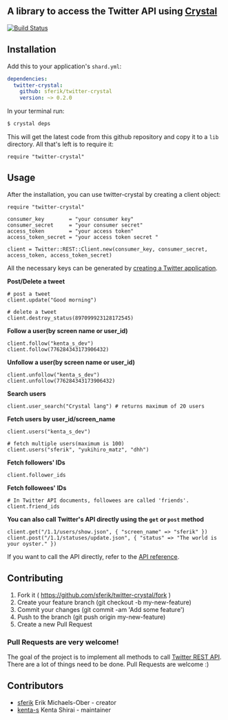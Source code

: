 A library to access the Twitter API using [Crystal][]
-----------------------------------------------------

[crystal]: http://crystal-lang.org/

[![Build Status](https://travis-ci.org/sferik/twitter-crystal.svg?branch=master)][travis]

[travis]: https://travis-ci.org/sferik/twitter-crystal

## Installation

Add this to your application's `shard.yml`:

```yaml
dependencies:
  twitter-crystal:
    github: sferik/twitter-crystal
    version: ~> 0.2.0
```

In your terminal run:

```bash
$ crystal deps
```

This will get the latest code from this github repository and copy it to a `lib` directory. All that's left is to require it:

```crystal
require "twitter-crystal"
```

## Usage

After the installation, you can use twitter-crystal by creating a client object:

```crystal
require "twitter-crystal"

consumer_key        = "your consumer key"
consumer_secret     = "your consumer secret"
access_token        = "your access token"
access_token_secret = "your access token secret "

client = Twitter::REST::Client.new(consumer_key, consumer_secret, access_token, access_token_secret)
```

All the necessary keys can be generated by [creating a Twitter application](https://dev.twitter.com/oauth/overview/application-owner-access-tokens).

**Post/Delete a tweet**
```crystal
# post a tweet
client.update("Good morning")

# delete a tweet
client.destroy_status(897099923128172545)
```

**Follow a user(by screen name or user_id)**
```crystal
client.follow("kenta_s_dev")
client.follow(776284343173906432)
```

**Unfollow a user(by screen name or user_id)**
```crystal
client.unfollow("kenta_s_dev")
client.unfollow(776284343173906432)
```

**Search users**
```crystal
client.user_search("Crystal lang") # returns maximum of 20 users
```

**Fetch users by user_id/screen_name**
```crystal
client.users("kenta_s_dev")

# fetch multiple users(maximum is 100)
client.users("sferik", "yukihiro_matz", "dhh")
```

**Fetch followers' IDs**
```crystal
client.follower_ids
```

**Fetch followees' IDs**
```crystal
# In Twitter API documents, followees are called 'friends'.
client.friend_ids
```

**You can also call Twitter's API directly using the `get` or `post` method**
```crystal
client.get("/1.1/users/show.json", { "screen_name" => "sferik" })
client.post("/1.1/statuses/update.json", { "status" => "The world is your oyster." })
```

If you want to call the API directly, refer to the [API reference](https://dev.twitter.com/rest/reference).

## Contributing

1. Fork it ( https://github.com/sferik/twitter-crystal/fork )
2. Create your feature branch (git checkout -b my-new-feature)
3. Commit your changes (git commit -am 'Add some feature')
4. Push to the branch (git push origin my-new-feature)
5. Create a new Pull Request

### Pull Requests are very welcome!

The goal of the project is to implement all methods to call [Twitter REST API](https://dev.twitter.com/rest/public). There are a lot of things need to be done. Pull Requests are welcome :)

## Contributors

- [sferik](https://github.com/sferik) Erik Michaels-Ober - creator
- [kenta-s](https://github.com/kenta-s) Kenta Shirai - maintainer
